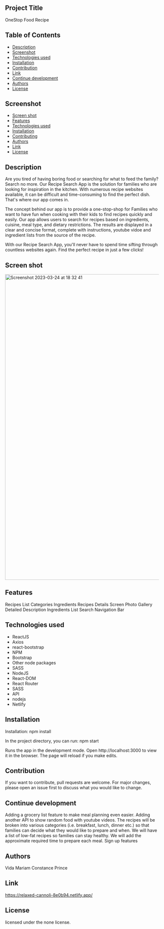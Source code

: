 
## Project Title

OneStop Food Recipe


 ## Table of Contents

- [Description](#description)
- [Screenshot](#screenshot)
- [Technologies used](#technologies-used)
- [Installation](#installation)
- [Contribution](#contribution)
- [Link](#link)
- [Continue development](#continue-development)
- [Authors](#authors)
- [License](#license)


## Screenshot


- [Screen shot](#screen)
- [Features](#features)
- [Technologies used](#technologies)
- [Installation](#installation)
- [Contributing](#contributing)
- [Authors](#authors)
- [Link](#link)
- [License](#license)


## Description

Are you tired of having boring food or searching for what to feed the family? Search no more. Our Recipe Search App is the solution for families who are looking for inspiration in the kitchen. With numerous recipe websites available, it can be difficult and time-consuming to find the perfect dish. That's where our app comes in.

The concept behind our app is to provide a one-stop-shop for Families who want to have fun when cooking with their kids to find recipes quickly and easily. Our app allows users to search for recipes based on ingredients, cuisine, meal type, and dietary restrictions. The results are displayed in a clear and concise format, complete with instructions, youtube vidoe and ingredient lists from the source of the recipe.

With our Recipe Search App, you'll never have to spend time sifting through countless websites again. Find the perfect recipe in just a few clicks!

## Screen shot

<img width="1001" alt="Screenshot 2023-03-24 at 18 32 41" src="https://user-images.githubusercontent.com/117393835/227611110-a1745375-6289-4117-90fa-0845e90dbe5f.png">


## Features

Recipes List
Categories
Ingredients
Recipes Details Screen
Photo Gallery
Detailed Description
Ingredients List
Search
Navigation Bar



## Technologies used

* ReactJS
* Axios
* react-bootstrap
* NPM
* Bootstrap
* Other node packages
* SASS
* NodeJS
* React-DOM
* React Router
* SASS
* API
* nodejs
* Netlify





## Installation

Installation: npm install

In the project directory, you can run: npm start

Runs the app in the development mode.
Open http://localhost:3000 to view it in the browser. The page will reload if you make edits.




## Contribution

If you want to contribute, pull requests are welcome. For major changes, please open an issue first to discuss what you would like to change.


## Continue development

Adding a grocery list feature to make meal planning even easier.
Adding another API to show random food with youtube videos.
The recipes will be broken into various categories (i.e. breakfast, lunch, dinner etc.) so that families can decide what they would like to prepare and when.
We will have a  list of low-fat recipes so families can  stay healthy.
We will add  the approximate required time to prepare each meal.
Sign up features 


## Authors

Vida 
Mariam
Constance
Prince


## Link

 https://relaxed-cannoli-8e0b94.netlify.app/

## License

licensed under the none license.
